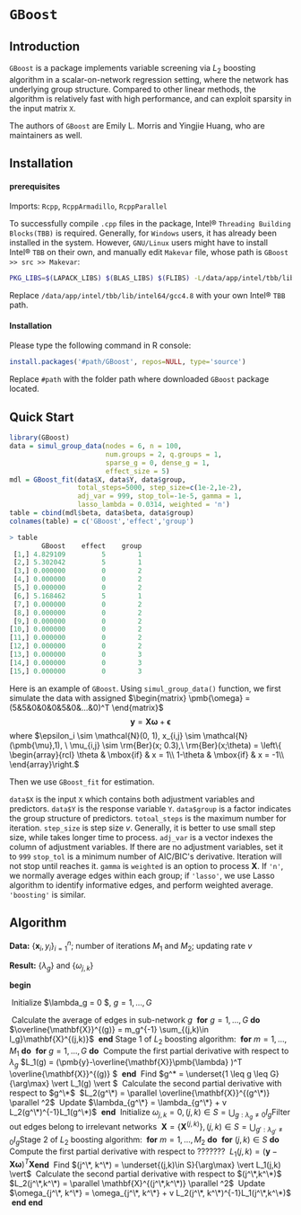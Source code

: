 # `GBoost`

## Introduction

`GBoost` is a package implements variable screening via $L_2$ boosting algorithm in a scalar-on-network regression setting, where the network has underlying group structure. Compared to other linear methods, the algorithm is relatively fast with high performance, and can exploit sparsity in the input matrix `X`.

The authors of `GBoost` are Emily L. Morris and Yingjie Huang, who are maintainers as well.

## Installation

#### prerequisites

Imports: `Rcpp`, `RcppArmadillo`, `RcppParallel`

To successfully compile `.cpp` files in the package, Intel&reg; `Threading Building Blocks(TBB)` is required. Generally, for `Windows` users, it has already been installed in the system. However, `GNU/Linux` users might have to install Intel&reg; `TBB` on their own, and manually edit `Makevar` file, whose path is `GBoost >> src >> Makevar`:

```bash
PKG_LIBS=$(LAPACK_LIBS) $(BLAS_LIBS) $(FLIBS) -L/data/app/intel/tbb/lib/intel64/gcc4.8 -ltbb
```

Replace `/data/app/intel/tbb/lib/intel64/gcc4.8` with your own Intel&reg; `TBB` path.

#### Installation

Please type the following command in R console:

```R
install.packages('#path/GBoost', repos=NULL, type='source')
```

Replace `#path` with the folder path where downloaded `GBoost` package located.

## Quick Start

```R
library(GBoost)
data = simul_group_data(nodes = 6, n = 100, 
                        num.groups = 2, q.groups = 1,
                        sparse_g = 0, dense_g = 1, 
                        effect_size = 5)
mdl = GBoost_fit(data$X, data$Y, data$group, 
                 total_steps=5000, step_size=c(1e-2,1e-2), 
                 adj_var = 999, stop_tol=-1e-5, gamma = 1, 
                 lasso_lambda = 0.0314, weighted = 'n')
table = cbind(mdl$beta, data$beta, data$group)
colnames(table) = c('GBoost','effect','group')

> table
        GBoost    effect    group
 [1,] 4.829109         5        1
 [2,] 5.302042         5        1
 [3,] 0.000000         0        2
 [4,] 0.000000         0        2
 [5,] 0.000000         0        2
 [6,] 5.168462         5        1
 [7,] 0.000000         0        2
 [8,] 0.000000         0        2
 [9,] 0.000000         0        2
[10,] 0.000000         0        2
[11,] 0.000000         0        2
[12,] 0.000000         0        2
[13,] 0.000000         0        3
[14,] 0.000000         0        3
[15,] 0.000000         0        3

```

Here is an example of `GBoost`. Using `simul_group_data()` function, we first simulate the data with assigned $\begin{matrix}
\pmb{\omega} = (5&5&0&0&0&5&0&...&0)^T
\end{matrix}$ 
$$
\pmb{y} = \pmb{X}\pmb{\omega} + \pmb{\epsilon}
$$
where $\epsilon_i \sim \mathcal{N}(0, 1), x_{i,j} \sim \mathcal{N}(\pmb{\mu},1), \ \mu_{i,j} \sim \rm{Ber}(x; 0.3),\
\rm{Ber}(x;\theta) = \left\{ \begin{array}{rcl} 
\theta & \mbox{if} & x = 1\\
1-\theta & \mbox{if} & x = -1\\
\end{array}\right.$

Then we use `GBoost_fit` for estimation. 

`data$X` is the input `X` which contains both adjustment variables and predictors. 
`data$Y` is the response variable `Y`. 
`data$group` is a factor indicates the group structure of predictors. 
`totoal_steps` is the maximum number for iteration.
`step_size` is step size $v$. Generally, it is better to use small step size, while takes longer time to process.
`adj_var` is a vector indexes the column of adjustment variables. If there are no adjustment variables, set it to `999`
`stop_tol` is a minimum number of AIC/BIC's derivative. Iteration will not stop until reaches it.
`gamma` is 
`weighted` is an option to process $\mathbf{X}$. If `'n'`, we normally average edges within each group; if `'lasso'`, we use Lasso algorithm to identify informative edges, and perform weighted average. `'boosting'` is similar.



## Algorithm

**Data:** $\{ \mathbf{x}_i, y_i \} ^n_{i=1};$ number of iterations $M_1$ and $M_2$; updating rate $v$

**Result:** $\{\lambda_g\}$ and $\{\omega_{j,k}\}$

**begin**

​	Initialize $\lambda_g = 0 $, $g = 1,...,G$

​	Calculate the average of edges in sub-network $g$
​	**for** $g=1,...,G$ **do**
​		$\overline{\mathbf{X}}^{(g)} = m_g^{-1} \sum_{(j,k)\in I_g}\mathbf{X}^{(j,k)}$
​	**end**
​	Stage 1 of $L_2$ boosting algorithm:
​	**for** $m = 1,...,M_1$ **do**
​		**for** $g = 1,...,G$ **do**
​			Compute the first partial derivative with respect to $\lambda_g$
​			$L_1(g) = (\pmb{y}-\overline{\mathbf{X}}\pmb{\lambda} )^T \overline{\mathbf{X}}^{(g)} $
​		**end**
​		Find $g^\* = \underset{1 \leq g \leq G}{\arg\max} \vert L_1(g) \vert $
​		Calculate the second partial derivative with respect to $g^\*$
​		$L_2(g^\*) = \parallel \overline{\mathbf{X}}^{(g^\*)} \parallel ^2$
​		Update $\lambda_{g^\*} = \lambda_{g^\*} + v L_2(g^\*)^{-1}L_1(g^\*)$
​	**end**
​	Initialize $\omega_{j,k} = 0, (j, k) \in S = \bigcup_{g:\lambda_g \neq 0} I_g$
​	Filter out edges belong to irrelevant networks 
​	$\mathbf{X} = \{\mathbf{X}^{(j,k)}\}, (j, k) \in S = \bigcup_{g':\lambda_{g'} \neq 0} I_g$
​	Stage 2 of $L_2$ boosting algorithm:
​	**for** $m = 1,...,M_2$ **do**
​		**for** $(j,k)\in S$ **do**
​			Compute the first partial derivative with respect to ???????
​			$L_1(j, k) = (\pmb{y} - \mathbf{X}\pmb{\omega})^T \mathbf{X}$
​		**end**
​		Find $(j^\*, k^\*) = \underset{(j,k)\in S}{\arg\max} \vert L_1(j,k) \vert$
​		Calculate the second partial derivative with respect to $(j^\*,k^\*)$
​		$L_2(j^\*,k^\*) = \parallel \mathbf{X}^{(j^\*,k^\*)} \parallel ^2$
​		Update $\omega_{j^\*, k^\*} = \omega_{j^\*, k^\*} + v L_2(j^\*, k^\*)^{-1}L_1(j^\*,k^\*)$
​	**end**
**end**

